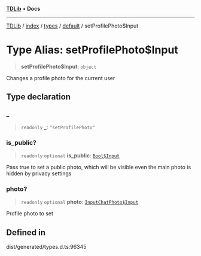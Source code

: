 [**TDLib**](../../../../../../README.md) • **Docs**

***

[TDLib](../../../../../../modules.md) / [index](../../../../../README.md) / [types](../../../README.md) / [default](../README.md) / setProfilePhoto$Input

# Type Alias: setProfilePhoto$Input

> **setProfilePhoto$Input**: `object`

Changes a profile photo for the current user

## Type declaration

### \_

> `readonly` **\_**: `"setProfilePhoto"`

### is\_public?

> `readonly` `optional` **is\_public**: [`Bool$Input`](Bool$Input.md)

Pass true to set a public photo, which will be visible even the main photo is hidden by privacy settings

### photo?

> `readonly` `optional` **photo**: [`InputChatPhoto$Input`](InputChatPhoto$Input.md)

Profile photo to set

## Defined in

dist/generated/types.d.ts:96345

